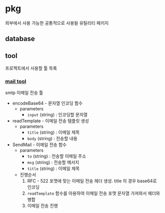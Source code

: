 # pkg

외부에서 사용 가능한 공통적으로 사용될 유틸리티 패키지

## database

## tool

프로젝트에서 사용할 툴 목록

### [mail tool](https://github.com/PARKNAMSU/cron-alarm-server/blob/main/app/pkg/tool/mail_tool/mail.go)

smtp 이메일 전송 툴

* encodeBase64 - 문자열 인코딩 함수
    * parameters
        * `input` (string) : 인코딩할 문자열
* readTemplate - 이메일 전송 템플릿 생성
    * parameters 
        * `title` (string) : 이메일 제목 
        * `body` (string) : 전송할 내용
* SendMail - 이메일 전송 함수
    * parameters
        * `to` (string) : 전송할 이메일 주소
        * `msg` (string) : 전송할 메서지
        * `title` (string) : 이메일 제목
    * 진행순서
        1. RFC - 522 포맷에 맞는 이메일 전송 헤더 생성. title 의 경우 base64로 인코딩
        2. `readTemplate` 함수를 아용하여 이메일 전송 포맷 문자열 가져와서 헤더와 병합
        3. 이메일 전송 진행
